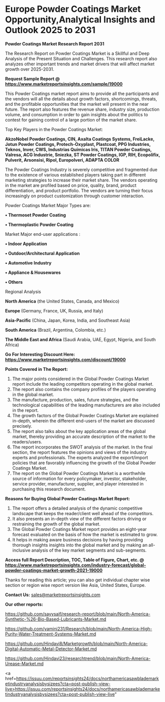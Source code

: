 # Europe Powder Coatings Market Opportunity,Analytical Insights and Outlook 2025 to 2031

<strong>Powder Coatings Market Research Report 2031</strong>

The Research Report on Powder Coatings Market is a Skillful and Deep Analysis of the Present Situation and Challenges. This research report also analyzes other important trends and market drivers that will affect market growth over 2025-2031.

<strong>Request Sample Report @ <a href=https://www.marketreportsinsights.com/sample/19000>https://www.marketreportsinsights.com/sample/19000</a></strong>

This Powder Coatings market report aims to provide all the participants and the vendors will all the details about growth factors, shortcomings, threats, and the profitable opportunities that the market will present in the near future. The report also features the revenue share, industry size, production volume, and consumption in order to gain insights about the politics to contest for gaining control of a large portion of the market share.

Top Key Players in the Powder Coatings Market:

<strong>AkzoNobel Powder Coatings, CIN, Axalta Coatings Systems, FreiLacke, Jotun Powder Coatings, Protech-Oxyplast, Plastcoat, PPG Industries, Teknos, Inver, CWS, Industrias Químicas Iris, TITAN Powder Coatings, Valresa, ACG Industrie, Sniezka, ST Powder Coatings, IGP, RIH, Ecopolifix, Pulverit, Arsonsisi, Ripol, Europolveri, ADAPTA COLOR</strong>

The Powder Coatings Industry is severely competitive and fragmented due to the existence of various established players taking part in different marketing strategies to increase their market share. The vendors operating in the market are profiled based on price, quality, brand, product differentiation, and product portfolio. The vendors are turning their focus increasingly on product customization through customer interaction.

Powder Coatings Market Major Types are:

<strong>• Thermoset Powder Coating

• Thermoplastic Powder Coating</strong>

Market Major end-user applications :

<strong>• Indoor Application

• Outdoor/Architectural Application

• Automotive Industry

• Appliance & Housewares

• Others</strong>

Regional Analysis

</u><strong><b>North America</b></strong> (the United States, Canada, and Mexico)

<strong><b>Europe </b></strong>(Germany, France, UK, Russia, and Italy)

<strong><b>Asia-Pacific</b></strong> (China, Japan, Korea, India, and Southeast Asia)

<strong><b>South America</b></strong> (Brazil, Argentina, Colombia, etc.)

<strong><b>The Middle East and Africa</b></strong> (Saudi Arabia, UAE, Egypt, Nigeria, and South Africa)

<strong>Go For Interesting Discount Here: <a href=https://www.marketreportsinsights.com/discount/19000>https://www.marketreportsinsights.com/discount/19000</a></strong>

<strong>Points Covered in The Report:</strong>
<ol>
  <li>The major points considered in the Global Powder Coatings Market report include the leading competitors operating in the global market.</li>
  <li>The report also contains the company profiles of the players operating in the global market.</li>
  <li>The manufacture, production, sales, future strategies, and the technological capabilities of the leading manufacturers are also included in the report.</li>
  <li>The growth factors of the Global Powder Coatings Market are explained in-depth, wherein the different end-users of the market are discussed precisely.</li>
  <li>The report also talks about the key application areas of the global market, thereby providing an accurate description of the market to the readers/users.</li>
  <li>The report incorporates the SWOT analysis of the market. In the final section, the report features the opinions and views of the industry experts and professionals. The experts analyzed the export/import policies that are favorably influencing the growth of the Global Powder Coatings Market.</li>
  <li>The report on the Global Powder Coatings Market is a worthwhile source of information for every policymaker, investor, stakeholder, service provider, manufacturer, supplier, and player interested in purchasing this research document.</li>
</ol>
<strong>Reasons for Buying Global Powder Coatings Market Report:</strong>

<ol>
  <li>The report offers a detailed analysis of the dynamic competitive landscape that keeps the reader/client well ahead of the competitors.</li>
  <li>It also presents an in-depth view of the different factors driving or restraining the growth of the global market.</li>
  <li>The Global Powder Coatings Market report provides an eight-year forecast evaluated on the basis of how the market is estimated to grow.</li>
  <li>It helps in making aware business decisions by having providing thorough insights insights into the global market and by making an all-inclusive analysis of the key market segments and sub-segments.</li>
</ol>
<strong>Access full Report Description, TOC, Table of Figure, Chart, etc. @ <a href=https://www.marketreportsinsights.com/industry-forecast/global-powder-coatings-market-growth-2021-19000>https://www.marketreportsinsights.com/industry-forecast/global-powder-coatings-market-growth-2021-19000</a></strong>


Thanks for reading this article; you can also get individual chapter wise section or region wise report version like Asia, United States, Europe.

<strong>Contact Us:</strong>
sales@marketreportsinsights.com

<strong>Our other reports:</strong>

<a href=https://github.com/sayysaif/research-report/blob/main/North-America-Synthetic-%26-Bio-Based-Lubricants-Market.md>https://github.com/sayysaif/research-report/blob/main/North-America-Synthetic-%26-Bio-Based-Lubricants-Market.md</a>

<a href=https://github.com/yamini231/Research/blob/main/North-America-High-Purity-Water-Treatment-Systems-Market.md>https://github.com/yamini231/Research/blob/main/North-America-High-Purity-Water-Treatment-Systems-Market.md</a>

<a href=https://github.com/Hindavi8/Marketgrowth/blob/main/North-America-Digital-Automatic-Metal-Detector-Market.md>https://github.com/Hindavi8/Marketgrowth/blob/main/North-America-Digital-Automatic-Metal-Detector-Market.md</a>

<a href=https://github.com/Hindavi23/researchtrend/blob/main/North-America-Urease-Market.md>https://github.com/Hindavi23/researchtrend/blob/main/North-America-Urease-Market.md</a>

<a href=https://issuu.com/reportsinsights24/docs/northamericasawblademarketindustryanalysisbysizees?cta=post-publish-view-live>https://issuu.com/reportsinsights24/docs/northamericasawblademarketindustryanalysisbysizees?cta=post-publish-view-live</a>"
